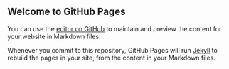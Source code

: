 ## Welcome to GitHub Pages

You can use the [editor on GitHub](https://github.com/JijaLoqie/sapr-statistic/edit/master/README.md) to maintain and preview the content for your website in Markdown files.

Whenever you commit to this repository, GitHub Pages will run [Jekyll](https://jekyllrb.com/) to rebuild the pages in your site, from the content in your Markdown files.
